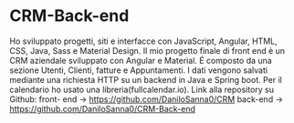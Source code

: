# CRM-Back-end
Ho sviluppato progetti, siti e interfacce con JavaScript, Angular, HTML, CSS, Java, Sass e Material Design.
Il mio progetto finale di front end è un CRM aziendale sviluppato con Angular e Material. É composto da una sezione Utenti, Clienti, fatture e Appuntamenti. I dati vengono salvati mediante una richiesta HTTP su un backend in Java e Spring boot. Per il calendario ho usato una libreria(fullcalendar.io). Link alla repository su Github:
front- end -> https://github.com/DaniloSanna0/CRM
back-end -> https://github.com/DaniloSanna0/CRM-Back-end
